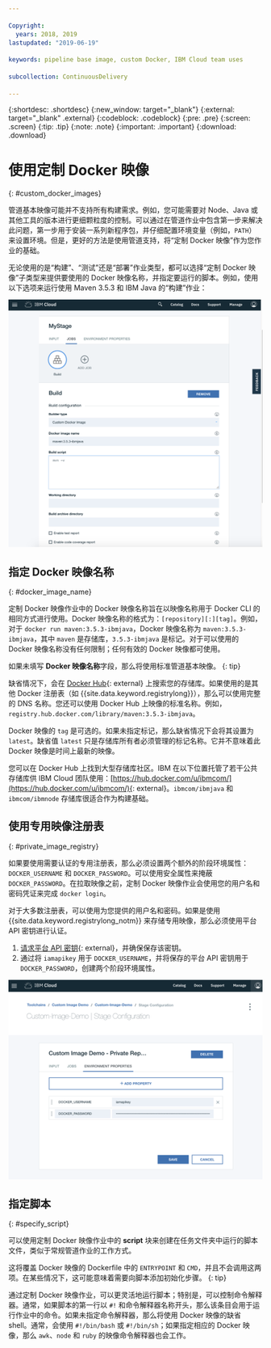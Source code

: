```yaml
---

Copyright:
  years: 2018, 2019
lastupdated: "2019-06-19"

keywords: pipeline base image, custom Docker, IBM Cloud team uses

subcollection: ContinuousDelivery

---
```


{:shortdesc: .shortdesc}
{:new_window: target="_blank"}
{:external: target="_blank" .external}
{:codeblock: .codeblock}
{:pre: .pre}
{:screen: .screen}
{:tip: .tip}
{:note: .note}
{:important: .important}
{:download: .download}


# 使用定制 Docker 映像
{: #custom_docker_images}

管道基本映像可能并不支持所有构建需求。例如，您可能需要对 Node、Java 或其他工具的版本进行更细颗粒度的控制。可以通过在管道作业中包含第一步来解决此问题，第一步用于安装一系列新程序包，并仔细配置环境变量（例如，`PATH`）来设置环境。但是，更好的方法是使用管道支持，将“定制 Docker 映像”作为您作业的基础。

无论使用的是“构建”、“测试”还是“部署”作业类型，都可以选择“定制 Docker 映像”子类型来提供要使用的 Docker 映像名称，并指定要运行的脚本。例如，使用以下选项来运行使用 Maven 3.5.3 和 IBM Java 的“构建”作业：

 ![使用定制映像进行 Maven 构建](images/custom-image-maven-build.png)


## 指定 Docker 映像名称
{: #docker_image_name}

定制 Docker 映像作业中的 Docker 映像名称旨在以映像名称用于 Docker CLI 的相同方式进行使用。Docker 映像名称的格式为：`[repository][:][tag]`。例如，对于 `docker run maven:3.5.3-ibmjava`，Docker 映像名称为 `maven:3.5.3-ibmjava`，其中 `maven` 是存储库，`3.5.3-ibmjava` 是标记。对于可以使用的 Docker 映像名称没有任何限制；任何有效的 Docker 映像都可使用。

如果未填写 **Docker 映像名称**字段，那么将使用标准管道基本映像。
{: tip}

缺省情况下，会在 [Docker Hub](https://hub.docker.com/){: external} 上搜索您的存储库。如果使用的是其他 Docker 注册表（如 {{site.data.keyword.registrylong}}），那么可以使用完整的 DNS 名称。您还可以使用 Docker Hub 上映像的标准名称。例如，`registry.hub.docker.com/library/maven:3.5.3-ibmjava`。

Docker 映像的 `tag` 是可选的。如果未指定标记，那么缺省情况下会将其设置为 `latest`。缺省值 `latest` 只是存储库所有者必须管理的标记名称。它并不意味着此 Docker 映像是时间上最新的映像。

您可以在 Docker Hub 上找到大型存储库社区。IBM 在以下位置托管了若干公共存储库供 IBM Cloud 团队使用：[https://hub.docker.com/u/ibmcom/](https://hub.docker.com/u/ibmcom/){: external}。`ibmcom/ibmjava` 和 `ibmcom/ibmnode` 存储库很适合作为构建基础。 

## 使用专用映像注册表
{: #private_image_registry}

如果要使用需要认证的专用注册表，那么必须设置两个额外的阶段环境属性：`DOCKER_USERNAME` 和 `DOCKER_PASSWORD`。可以使用安全属性来掩蔽 `DOCKER_PASSWORD`。在拉取映像之前，定制 Docker 映像作业会使用您的用户名和密码凭证来完成 `docker login`。

对于大多数注册表，可以使用为您提供的用户名和密码。如果是使用 {{site.data.keyword.registrylong_notm}} 来存储专用映像，那么必须使用平台 API 密钥进行认证。 

1. [请求平台 API 密钥](https://cloud.ibm.com/iam/#/apikeys){: external}，并确保保存该密钥。 
1. 通过将 `iamapikey` 用于 `DOCKER_USERNAME`，并将保存的平台 API 密钥用于 `DOCKER_PASSWORD`，创建两个阶段环境属性。

 ![{{site.data.keyword.registrylong_notm}} 凭证](images/custom-image-private-repository.png)


## 指定脚本
{: #specify_script}

可以使用定制 Docker 映像作业中的 **script** 块来创建在任务文件夹中运行的脚本文件，类似于常规管道作业的工作方式。 

这将覆盖 Docker 映像的 Dockerfile 中的 `ENTRYPOINT` 和 `CMD`，并且不会调用这两项。在某些情况下，这可能意味着需要向脚本添加初始化步骤。
{: tip}

通过定制 Docker 映像作业，可以更灵活地运行脚本；特别是，可以控制命令解释器。通常，如果脚本的第一行以 `#!` 和命令解释器名称开头，那么该条目会用于运行作业中的命令。如果未指定命令解释器，那么将使用 Docker 映像的缺省 shell。通常，会使用 `#!/bin/bash` 或 `#!/bin/sh`；如果指定相应的 Docker 映像，那么 `awk`、`node` 和 `ruby` 的映像命令解释器也会工作。
